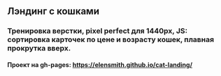 ## Лэндинг с кошками

### Тренировка верстки, pixel perfect для 1440px, JS: сортировка карточек по цене и возрасту кошек, плавная прокрутка вверх. 

#### Проект на gh-pages: https://elensmith.github.io/cat-landing/

